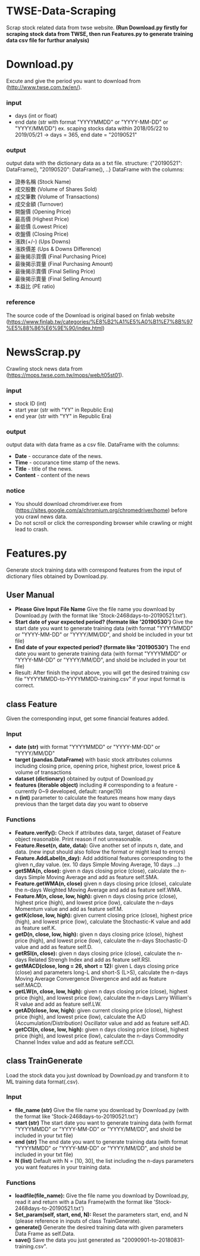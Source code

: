 # TWSE-Data-Scraping
Scrap stock related data from twse website.
**(Run Download.py firstly for scraping stock data from TWSE, then run Features.py to generate training data csv file for furthur analysis)**

# Download.py
Excute and give the period you want to download from (http://www.twse.com.tw/en/).
### input
- days (int or float)
- end date (str with format "YYYYMMDD" or "YYYY-MM-DD" or "YYYY/MM/DD")
ex. scaping stocks data within 2018/05/22 to 2019/05/21
  -> days = 365, end date = "20190521"
### output
output data with the dictionary data as a txt file.
structure: {"20190521": DataFrame(), "20190520": DataFrame(), ..}
DataFrame with the columns:
- 證券名稱 (Stock Name)
- 成交股數 (Volume of Shares Sold)
- 成交筆數 (Volume of Transactions)
- 成交金額 (Turnover)
- 開盤價 (Opening Price)
- 最高價 (Highest Price)
- 最低價 (Lowest Price)
- 收盤價 (Closing Price)
- 漲跌(+/-) (Ups Downs)
- 漲跌價差 (Ups & Downs Difference)
- 最後揭示買價 (Final Purchasing Price)
- 最後揭示買量 (Final Purchasing Amount)
- 最後揭示賣價 (Final Selling Price)
- 最後揭示賣量 (Final Selling Amount)
- 本益比 (PE ratio)
### reference
The source code of the Download is original based on finlab website (https://www.finlab.tw/categories/%E8%B2%A1%E5%A0%B1%E7%8B%97%E5%88%86%E6%9E%90/index.html)

# NewsScrap.py
Crawling stock news data from (https://mops.twse.com.tw/mops/web/t05st01).
### input
- stock ID (int)
- start year (str with "YY" in Republic Era)
- end year (str with "YY" in Republic Era)
### output
output data with data frame as a csv file.
DataFrame with the columns:
- **Date** - occurance date of the news.
- **Time** - occurance time stamp of the news.
- **Title** - title of the news.
- **Content** - content of the news
### notice
- You should download chromdriver.exe from (https://sites.google.com/a/chromium.org/chromedriver/home) before you crawl news data.
- Do not scroll or click the corresponding browser while crawling or might lead to crash.

# Features.py
Generate stock training data with correspond features from the input of dictionary files obtained by Download.py.
## User Manual
- **Please Give Input File Name**
  Give the file name you download by Download.py (with the format like 'Stock-2468days-to-20190521.txt').
- **Start date of your expected period? (formate like '20190530')**
  Give the start date you want to generate training data (with format "YYYYMMDD" or "YYYY-MM-DD" or "YYYY/MM/DD", and shold be included in your txt file)
- **End date of your expected period? (formate like '20190530')**
  The end date you want to generate training data (with format "YYYYMMDD" or "YYYY-MM-DD" or "YYYY/MM/DD", and shold be included in your txt file)
- Result:
  After finish the input above, you will get the desired training csv file "YYYYMMDD-to-YYYYMMDD-training.csv" if your input format is correct.
## class Feature
Given the corresponding input, get some financial features added.
### Input
- **date (str)**
  with format "YYYYMMDD" or "YYYY-MM-DD" or "YYYY/MM/DD"
- **target (pandas.DataFrame)**
  with basic stock attributes columns including closing price, opening price, highest price, lowest price & volume of transactions
- **dataset (dictionary)**
  obtained by output of Download.py
- **features (iterable object)**
  including # corresponding to a feature - currently 0~9 developed, default: range(10)
- **n (int)**
  parameter to calculate the features means how many days previous than the target data day you want to observe
### Functions
- **Feature.verify():**
  Check if attributes data, target, dataset of Feature object reasonable. Print reason if not unreasonable.
- **Feature.Reset(n, date, data):**
  Give another set of inputs n, date, and data. (new input should also follow the format or might lead to errors)
- **Feature.AddLabel(n_day):**
  Add additional features corresponding to the given n_day value. (ex. 10 days Simple Moving Average, 10 days ...)
- **getSMA(n, close):**
  given n days closing price (close), calculate the n-days Simple Moving Average and add as feature self.SMA.
- **Feature.getWMA(n, close)**
  given n days closing price (close), calculate the n-days Weighted Moving Average and add as feature self.WMA.
- **Feature.M(n, close, low, high):**
  given n days closing price (close), highest price (high), and lowest price (low), calculate the n-days Momentum value and add as feature self.M.
- **getK(close, low, high):**
  given current closing price (close), highest price (high), and lowest price (low), calculate the Stochastic-K value and add as feature self.K.
- **getD(n, close, low, high):**
  given n days closing price (close), highest price (high), and lowest price (low), calculate the n-days Stochastic-D value and add as feature self.D.
- **getRSI(n, close):**
  given n days closing price (close), calculate the n-days Related Strengh Index and add as feature self.RSI.
- **getMACD(close, long = 26, short = 12):**
  given L days closing price (close) and parameters long-L and short-S (L>S), calculate the n-days Moving Average Convergence Divergence and add as feature self.MACD.
- **getLW(n, close, low, high):**
  given n days closing price (close), highest price (high), and lowest price (low), calculate the n-days Larry William's R value and add as feature self.LW.
- **getAD(close, low, high):**
  given current closing price (close), highest price (high), and lowest price (low), calculate the A/D (Accumulation/Distribution) Oscillator value and add as feature self.AD.
- **getCCI(n, close, low, high):**
  given n days closing price (close), highest price (high), and lowest price (low), calculate the n-days Commodity Channel Index value and add as feature self.CCI.
  
## class TrainGenerate
Load the stock data you just download by Download.py and transform it to ML training data format(.csv).
### Input
- **file_name (str)**
  Give the file name you download by Download.py (with the format like 'Stock-2468days-to-20190521.txt')
- **start (str)**
  The start date you want to generate training data (with format "YYYYMMDD" or "YYYY-MM-DD" or "YYYY/MM/DD", and shold be included in your txt file)
- **end (str)**
  The end date you want to generate training data (with format "YYYYMMDD" or "YYYY-MM-DD" or "YYYY/MM/DD", and shold be included in your txt file)
- **N (list)**
  Default with N = [10, 30], the list including the n-days parameters you want features in your training data.

### Functions
- **loadfile(file_name):**
  Give the file name you download by Download.py, read it and return with a Data Frame(with the format like 'Stock-2468days-to-20190521.txt')
- **Set_param(self, start, end, N):**
  Reset the parameters start, end, and N (please reference in inputs of class TrainGenerate).
- **generate()**
  Generate the desired training data with given parameters Data Frame as self.Data.
- **save()**
  Save the data you just generated as "20090901-to-20180831-training.csv".




